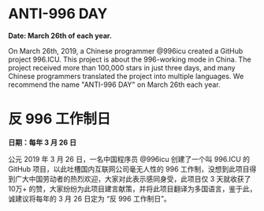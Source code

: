 ANTI-996 DAY
===

**Date: March 26th of each year.**

On March 26th, 2019, a Chinese programmer @996icu created a GitHub project 996.ICU. This project is about the 996-working mode in China. The project received more than 100,000 stars in just three days, and many Chinese programmers translated the project into multiple languages. We recommend the name "ANTI-996 DAY" on March 26th each year.



反 996 工作制日
===

**日期：每年 3 月 26 日**

公元 2019 年 3 月 26 日，一名中国程序员 @996icu 创建了一个叫 996.ICU 的 GitHub 项目，以此吐槽国内互联网公司毫无人性的 996 工作制，没想到此项目得到广大中国劳动者的热烈欢迎，大家对此表示感同身受，此项目仅 3 天就收获了 10万+ 的赞，大家纷纷为此项目建言献策，并将此项目翻译为多国语言，鉴于此，诚建议将每年的 3 月 26 日定为 “反 996 工作制日”。
